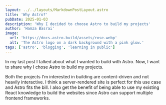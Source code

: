 ```yaml
---
layout: ../../layouts/MarkdownPostLayout.astro
title: 'Why Astro?'
pubDate: 2025-01-03
description: 'Why I decided to choose Astro to build my projects'
author: 'Hamza Basrai'
image:
  url: 'https://docs.astro.build/assets/rose.webp'
  alt: 'The Astro logo on a dark background with a pink glow.'
tags: ['astro', 'blogging', 'learning in public']
---
```


In my last post I talked about what I wanted to build with Astro. Now, I want to share why I chose Astro to build my projects.

Both the projects I'm interested in building are content-driven and not heavily interactive. I think a server-rendered site is perfect for this use case and Astro fits the bill. I also get the benefit of being able to use my existing React knowledge to build the websites since Astro can support multiple frontend frameworks.
